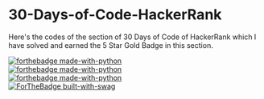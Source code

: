 # 30-Days-of-Code-HackerRank
Here's the codes of the section of 30 Days of Code of HackerRank which I have solved and earned the 5 Star Gold Badge in this section.

[![forthebadge made-with-python](http://ForTheBadge.com/images/badges/made-with-python.svg)](https://www.python.org/)
<br/>
[![forthebadge made-with-python](http://ForTheBadge.com/images/badges/made-with-c.svg)](https://www.python.org/)
<br/>
[![forthebadge made-with-python](http://ForTheBadge.com/images/badges/made-with-java.svg)](https://www.python.org/)
<br/>
[![ForTheBadge built-with-swag](http://ForTheBadge.com/images/badges/built-with-swag.svg)](https://GitHub.com/Naereen/)
